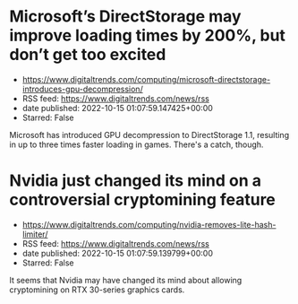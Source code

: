 # Microsoft’s DirectStorage may improve loading times by 200%, but don’t get too excited
 - https://www.digitaltrends.com/computing/microsoft-directstorage-introduces-gpu-decompression/
 - RSS feed: https://www.digitaltrends.com/news/rss
 - date published: 2022-10-15 01:07:59.147425+00:00
 - Starred: False

Microsoft has introduced GPU decompression to DirectStorage 1.1, resulting in up to three times faster loading in games. There's a catch, though.

# Nvidia just changed its mind on a controversial cryptomining feature
 - https://www.digitaltrends.com/computing/nvidia-removes-lite-hash-limiter/
 - RSS feed: https://www.digitaltrends.com/news/rss
 - date published: 2022-10-15 01:07:59.139799+00:00
 - Starred: False

It seems that Nvidia may have changed its mind about allowing cryptomining on RTX 30-series graphics cards.
